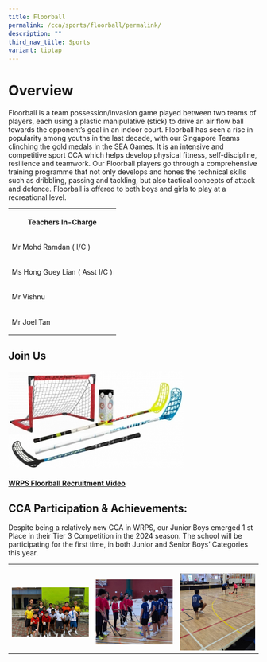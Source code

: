 ```yaml
---
title: Floorball
permalink: /cca/sports/floorball/permalink/
description: ""
third_nav_title: Sports
variant: tiptap
---
```

<h1>Overview</h1>
<p>Floorball&nbsp;is a&nbsp;team possession/invasion game played between
two teams of players, each using a plastic manipulative (stick) to drive
an air flow ball towards the opponent’s goal in an indoor court. Floorball
has seen a rise in popularity among youths in the last decade, with our
Singapore Teams clinching the gold medals in the SEA Games. It is an intensive
and competitive sport CCA which helps develop physical fitness, self-discipline,
resilience and teamwork. Our Floorball players go through a comprehensive
training programme that not only develops and hones the technical skills
such as dribbling, passing and tackling, but also tactical concepts of
attack and defence. Floorball is offered to both boys and girls to play
at a recreational level.</p>
<p></p>
<table style="minWidth: 25px">
<colgroup>
<col>
</colgroup>
<tbody>
<tr>
<th rowspan="1" colspan="1">
<p>Teachers In-Charge</p>
</th>
</tr>
<tr>
<td rowspan="1" colspan="1">
<p>Mr Mohd Ramdan ( I/C )</p>
</td>
</tr>
<tr>
<td rowspan="1" colspan="1">
<p>Ms Hong Guey Lian ( Asst I/C )</p>
</td>
</tr>
<tr>
<td rowspan="1" colspan="1">
<p>Mr Vishnu</p>
</td>
</tr>
<tr>
<td rowspan="1" colspan="1">
<p>Mr Joel Tan</p>
</td>
</tr>
</tbody>
</table>
<h2></h2>
<h2>Join Us</h2>
<div class="isomer-image-wrapper">
<img style="width: 70%;" height="auto" width="100%" alt="" src="/images/CCA%20Sports/home1_set_main_w_360x199.jpg">
</div>
<h4><a href="https://youtu.be/60wnUowpydw" rel="noopener noreferrer nofollow" target="_blank">WRPS Floorball Recruitment Video</a></h4>
<h2>CCA Participation &amp; Achievements:</h2>
<p>Despite being a relatively new CCA in WRPS, our Junior Boys emerged 1
st Place in their Tier 3 Competition in the 2024 season. The school will
be participating for the first time, in both Junior and Senior Boys’ Categories
this year.</p>
<table style="minWidth: 75px">
<colgroup>
<col>
<col>
<col>
</colgroup>
<tbody>
<tr>
<th rowspan="1" colspan="1">
<p></p>
<div class="isomer-image-wrapper">
<img style="width: 100%" height="auto" width="100%" alt="" src="/images/CCA Sports/Floorball/Floorball_Pic_1.jpg">
</div>
</th>
<th rowspan="1" colspan="1">
<p></p>
<div class="isomer-image-wrapper">
<img style="width: 100%" height="auto" width="100%" alt="" src="/images/CCA Sports/Floorball/Floorball_Pic_2.jpg">
</div>
</th>
<th rowspan="1" colspan="1">
<p></p>
<div class="isomer-image-wrapper">
<img style="width: 100%" height="auto" width="100%" alt="" src="/images/CCA Sports/Floorball/Floorball_Pic_3.jpg">
</div>
</th>
</tr>
</tbody>
</table>
<p></p>
